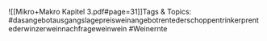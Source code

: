 
![[Mikro+Makro Kapitel 3.pdf#page=31]]Tags & Topics:
   #dasangebotausgangslagepreisweinangebotrentederschoppentrinkerprentederwinzerweinnachfrageweinwein
   #Weinernte